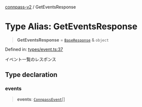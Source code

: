 [connpass-v2](../wiki/globals) / GetEventsResponse

# Type Alias: GetEventsResponse

> **GetEventsResponse** = [`BaseResponse`](../wiki/TypeAlias.BaseResponse) & `object`

Defined in: [types/event.ts:37](https://github.com/ryohidaka/node-connpass/blob/800ebb10fa1d025fb9b43567e6fa2b5ec8ce8b50/src/types/event.ts#L37)

イベント一覧のレスポンス

## Type declaration

### events

> **events**: [`ConnpassEvent`](../wiki/TypeAlias.ConnpassEvent)[]
